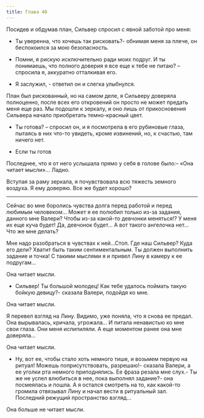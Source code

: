 ```yaml
---
title: Глава 40
---
```


Посидев и обдумав план, Сильвер спросил с явной заботой про меня:

- Ты уверенна, что хочешь так рисковать?- обнимая меня за плече, он беспокоился за мою безопасность.

- Помни, я рискую исключительно ради моих подруг. И ты понимаешь, что полного доверия я все еще к тебе не питаю? –
  спросила я, аккуратно отталкивая его.

- Я заслужил, - ответил он и слегка улыбнулся.

План был рискованный, но на самом деле, я Сильверу доверяла полноценно, после всех его откровений он просто не может
предать меня еще раз. Мы подошли к зеркалу, и оно лишь от прикосновения Сильвера начало приобретать темно-красный цвет.

- Ты готова? – спросил он, и я посмотрела в его рубиновые глаза, пытаясь в них что-то увидеть, кроме извинений, но, к
  счастью, там ничего нет.

- Если ты готов

Последнее, что я от него услышала прямо у себя в голове было:– «Она читает мысли»… Ладно.

Вступая за раму зеркала, я почувствовала всю тяжесть земного воздуха. Я ему доверяю. Все же будет хорошо?

***

Сейчас во мне боролись чувства долга перед работой и перед любимым человеком… Может я ее полюбил только из-за задания,
данного мне Валери? Чтобы из-за какой-то девчонки меняться!? У меня их еще куча будет! Да, девчонок будет… А вот такого
ангелочка нет… Что же мне делать?

Мне надо разобраться в чувствах к ней…Стоп. Где наш Сильвер? Куда его дели? Хватит быть таким сентиментальным. Ты должен
выполнить задание и точка! С такими мыслями я и привел Лину в камеру к ее подругам…

Она читает мысли.

- Сильвер! Ты большой молодец! Как тебе удалось поймать такую бойкую девицу?- сказала Валери, подойдя ко мне.

Она читает мысли.

Я перевел взгляд на Лину. Видимо, уже поняла, что я снова ее предал. Она вырывалась, кричала, угрожала… И питала
ненавистью ко мне свои глаза. Они меня испипиляли. А еще моментом ранее она мне доверяла…

Она читает мысли.

- Ну, вот ее, чтобы стало хоть немного тише, и возьмем первую на ритуал! Можешь поприсутствовать, разрешаю!- сказала
  Валери, а ее уголки рта немного приподнялись. Ее фраза резала мне слух.- Ты же не успел влюбиться в нее, пока выполнял
  задание?- она посмеялась и пошла. А я остался смотреть на то, как какой-то громила отвязывал Лину и начал вести в
  ритуальный зал. Последний режущий пространство взгляд…

Она больше не читает мысли.
